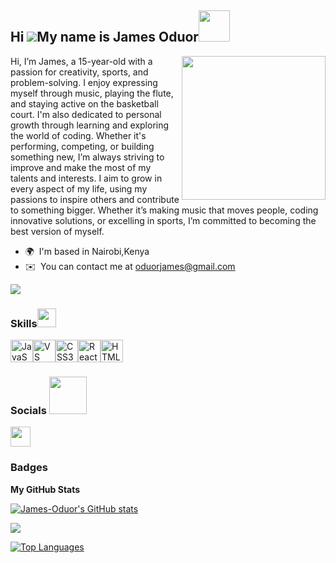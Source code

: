 Hi ![](https://user-images.githubusercontent.com/18350557/176309783-0785949b-9127-417c-8b55-ab5a4333674e.gif)My name is James Oduor<img src="https://media.giphy.com/media/12oufCB0MyZ1Go/giphy.gif" width="50"> 
-------------
<img align='right' src="https://media.giphy.com/media/M9gbBd9nbDrOTu1Mqx/giphy.gif" width="230">
Hi, I’m James, a 15-year-old with a passion for creativity, sports, and problem-solving. I enjoy expressing myself through music, playing the flute, and staying active on the basketball court. I'm also dedicated to personal growth through learning and exploring the world of coding. Whether it's performing, competing, or building something new, I’m always striving to improve and make the most of my talents and interests. I aim to grow in every aspect of my life, using my passions to inspire others and contribute to something bigger. Whether it’s making music that moves people, coding innovative solutions, or excelling in sports, I’m committed to becoming the best version of myself.

* 🌍  I'm based in Nairobi,Kenya
* ✉️  You can contact me at [oduorjames@gmail.com](mailto:oduorjames@gmail.com)


<a href="https://www.github.com/James-Oduor" target="_blank" rel="noreferrer"><img
src="https://img.shields.io/github/followers/James-Oduor?logo=github&style=for-the-badge&color=0891b2&labelColor=1c1917" /></a>

### Skills<img src="https://media.giphy.com/media/WUlplcMpOCEmTGBtBW/giphy.gif" width="30"> 

<p align="left">
<a href="https://developer.mozilla.org/en-US/docs/Web/JavaScript" target="_blank" rel="noreferrer"><img src="https://raw.githubusercontent.com/danielcranney/readme-generator/main/public/icons/skills/javascript-colored.svg" width="36" height="36" alt="JavaScript" /></a><a href="https://code.visualstudio.com/" target="_blank" rel="noreferrer"><img src="https://raw.githubusercontent.com/danielcranney/readme-generator/main/public/icons/skills/visualstudiocode.svg" width="36" height="36" alt="VS Code" /></a><a href="https://www.w3.org/TR/CSS/#css" target="_blank" rel="noreferrer"><img src="https://raw.githubusercontent.com/danielcranney/readme-generator/main/public/icons/skills/css3-colored.svg" width="36" height="36" alt="CSS3" /></a><a href="https://reactjs.org/" target="_blank" rel="noreferrer"><img src="https://raw.githubusercontent.com/danielcranney/readme-generator/main/public/icons/skills/react-colored.svg" width="36" height="36" alt="React" /></a><a href="https://developer.mozilla.org/en-US/docs/Glossary/HTML5" target="_blank" rel="noreferrer"><img src="https://raw.githubusercontent.com/danielcranney/readme-generator/main/public/icons/skills/html5-colored.svg" width="36" height="36" alt="HTML5" /></a>
</p>

 ### Socials <img src="https://media.giphy.com/media/LnQjpWaON8nhr21vNW/giphy.gif" width="60">

<p align="left" > <a href="https://www.github.com/James-Oduor" target="_blank" rel="noreferrer"> <picture> <source media="(prefers-color-scheme: dark)" srcset="https://raw.githubusercontent.com/danielcranney/readme-generator/main/public/icons/socials/github-dark.svg" /> <source media="(prefers-color-scheme: light)" srcset="https://raw.githubusercontent.com/danielcranney/readme-generator/main/public/icons/socials/github.svg" /> <img src="https://raw.githubusercontent.com/danielcranney/readme-generator/main/public/icons/socials/github.svg" width="32" height="32" /> </picture> </a></p>

### Badges

<b>My GitHub Stats</b>

<a href="http://www.github.com/James-Oduor"><img src="https://github-readme-stats.vercel.app/api?username=James-Oduor&show_icons=true&hide=&count_private=true&title_color=0891b2&text_color=ffffff&icon_color=0891b2&bg_color=1c1917&hide_border=true&show_icons=true" alt="James-Oduor's GitHub stats" /></a>

<a href="http://www.github.com/James-Oduor"><img src="https://github-readme-streak-stats.herokuapp.com/?user=James-Oduor&stroke=ffffff&background=1c1917&ring=0891b2&fire=0891b2&currStreakNum=ffffff&currStreakLabel=0891b2&sideNums=ffffff&sideLabels=ffffff&dates=ffffff&hide_border=true" /></a>



<a href="https://github.com/James-Oduor" align="left"><img src="https://github-readme-stats.vercel.app/api/top-langs/?username=James-Oduor&langs_count=10&title_color=0891b2&text_color=ffffff&icon_color=0891b2&bg_color=1c1917&hide_border=true&locale=en&custom_title=Top%20%Languages" alt="Top Languages" /></a>
